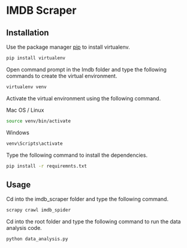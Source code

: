 # IMDB Scraper

## Installation

Use the package manager [pip](https://pip.pypa.io.en.stable/) to install virtualenv.
```bash
pip install virtualenv
```

Open command prompt in the Imdb folder and type the following commands to create the virtual environment.
```bash
virtualenv venv
```

Activate the virtual environment using the following command.

Mac OS / Linux
```bash
source venv/bin/activate
```

Windows
```bash
venv\Scripts\activate
```

Type the following command to install the dependencies.
```bash
pip install -r requiremnts.txt
```

## Usage
Cd into the imdb_scraper folder and type the following command.
```bash
scrapy crawl imdb_spider
```

Cd into the root folder and type the following command to run the data analysis code.
```bash
python data_analysis.py
```